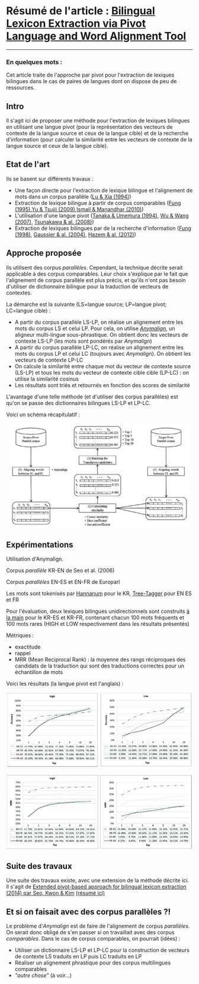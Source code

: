 # Résumé de l'article : [Bilingual Lexicon Extraction via Pivot Language and Word Alignment Tool](http://www.aclweb.org/anthology/W13-2502)
---------

### En quelques mots : 
Cet article traite de l'approche par pivot pour l'extraction de lexiques bilingues dans le cas de paires de langues dont on dispose de peu de ressources.


## Intro
Il s'agit ici de proposer une méthode pour l'extraction de lexiques bilingues en utilisant une langue pivot (pour la représentation des vecteurs de contexte de la langue source et ceux de la langue cible) et de la recherche d'information (pour calculer la similarité entre les vecteurs de contexte de la langue source et ceux de la langue cible). 





## Etat de l'art
Ils se basent sur différents travaux :
* Une façon directe pour l'extraction de lexique bilingue et l'alignement de mots dans un corpus parallèle ([Lu & Xia (1994)](http://info.cse.ust.hk/~dekai/library/WU_Dekai/amta94.Wu_Xia.ps))
* Extraction de lexique bilingue à partir de corpus comparables ([Fung (1995)](http://academiccommons.columbia.edu/download/fedora_content/download/ac:159888/CONTENT/fung_95a.pdf),[Yu & Tsujii (2009)](http://www.mt-archive.info/MTS-2009-Yu.pdf),[Ismail & Manandhar (2010)](http://www.aclweb.org/anthology/C/C10/C10-2055.pdf))
* L'utilisation d'une langue pivot ([Tanaka & Umemura (1994)](http://dl.acm.org/citation.cfm?id=991937), [Wu & Wang (2007)](http://link.springer.com/article/10.1007/s10590-008-9041-6#page-1), [Tsunakawa & al. (2008)](http://www.mt-archive.info/LREC-2008-Tsunakawa.pdf))
* Extraction de lexiques bilingues par de la recherche d'information ([Fung (1998)](http://link.springer.com/chapter/10.1007/3-540-49478-2_1#page-2), [Gaussier & al. (2004)](http://dl.acm.org/citation.cfm?id=1219022), [Hazem & al. (2012)](http://lrec.elra.info/proceedings/lrec2012/pdf/784_Paper.pdf))




## Approche proposée

Ils utilisent des corpus *parallèles*. Cependant, la technique décrite serait applicable à des corpus comparables. Leur choix s'explique par le fait que l'alignement de corpus parallèle est plus précis, et qu'ils n'ont pas besoin d'utiliser de dictionnaire bilingue pour la traduction de vecteurs de contextes.

La démarche est la suivante (LS=langue source; LP=langue pivot; LC=langue cible) :
* A partir du corpus parallèle LS-LP, on réalise un alignement entre les mots du corpus LS et celui LP. Pour cela, on utilise [_Anymalign_](http://anymalign.limsi.fr/), un aligneur multi-lingue sous-phrastique. On obtient donc les vecteurs de contexte LS-LP (les mots sont pondérés par _Anymalign_)
* A partir du corpus parallèle LP-LC, on réalise un alignement entre les mots du corpus LP et celui LC (toujours avec _Anymalign_). On obtient les vecteurs de contexte LP-LC
* On calcule la similarité entre chaque mot du vecteur de contexte source (LS-LP) et tous les mots du vecteur de contexte cible cible (LP-LC) : on utilise la similarité cosinus
* Les résultats sont triés et retournés en fonction des scores de similarité

L'avantage d'une telle méthode (et d'utiliser des corpus parallèles) est qu'on se passe des dictionnaires bilingues LS-LP et LP-LC.

Voici un schéma récapitulatif :

![alt text][fig1]



## Expérimentations

Utilisation d'Anymalign.

Corpus *parallèle* KR-EN de Seo et al. (2006)

Corpus *parallèles* EN-ES et EN-FR de Europarl

Les mots sont tokenisés par [Hannanum](http://kldp.net/projects/hannanum) pour le KR, [Tree-Tagger](http://www.ims.uni-stuttgart.de/projekte/corplex/TreeTagger) pour EN ES et FR

Pour l'évaluation, deux lexiques bilingues unidirectionnels sont construits [à la main](http://dic.anver.com) pour le KR-ES et KR-FR, contenant chacun 100 mots fréquents et 100 mots rares (HIGH et LOW respectivement dans les résultats présentés)

Métriques :
* exactitude
* rappel
* MRR (Mean Reciprocal Rank) : la moyenne des rangs réciproques des candidats de la traduction qui sont des traductions correctes pour un échantillon de mots

Voici les résultats (la langue pivot est l'anglais) :

![alt text][fig2]

![alt text][fig3]



## Suite des travaux

Une suite des travaux existe, avec une extension de la méthode décrite ici. Il s'agit de [Extended pivot-based approach for bilingual lexicon extraction (2014) par Seo, Kwon & Kim](http://www.researchgate.net/profile/Hyeongwon_Seo/publication/268049712_Extended_pivot-based_approach_for_bilingual_lexicon_extraction/links/546073450cf27487b450c275.pdf) [(résumé ici)](https://github.com/allinard/Multi-alignement-en-corpus-comparables/blob/master/Articles/resumeSeoKwonKim14.md)


## Et si on faisait avec des corpus parallèles ?!

Le problème d'_Anymalign_ est de faire de l'alignement de corpus *parallèles*. On serait donc obligé de s'en passer si on travaillait avec des corpus *comparables*. Dans le cas de corpus comparables, on pourrait (idées) :
* Utiliser un dictionnaire LS-LP et LP-LC pour la construction de vecteurs de contexte LS traduits en LP puis LC traduits en LP
* Réaliser un alignement phrastique pour des corpus multilingues comparables
* _"autre chose"_ (à voir...)





[fig1]: https://github.com/allinard/Multi-alignement-en-corpus-comparables/blob/master/Articles/images/KwonSeoKim13Fig1.png "Structure générale de la méthode proposée"
[fig2]: https://github.com/allinard/Multi-alignement-en-corpus-comparables/blob/master/Articles/images/KwonSeoKim13Fig2.png "Exactitude de la méthode proposée"
[fig3]: https://github.com/allinard/Multi-alignement-en-corpus-comparables/blob/master/Articles/images/KwonSeoKim13Fig3.png "MRR de la méthode proposée"
